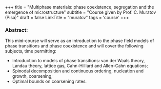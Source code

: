 +++
title = "Multiphase materials: phase coexistence, segregation and the emergence of microstructure"
subtitle = "Course given by Prof. C. Muratov (Pisa)"
draft = false
LinkTitle = "muratov"
tags = 'course'
+++



### Abstract:

This mini-course will serve as an introduction to the phase field models of
phase transitions and phase coexistence and will cover the following
subjects, time permitting:
- Introduction to models of phase transitions: van der Waals theory, Landau
theory, lattice gas, Cahn-Hilliard and Allen-Cahn equations;
- Spinodal decomposition and continuous ordering, nucleation and growth,
coarsening;
- Optimal bounds on coarsening rates.
